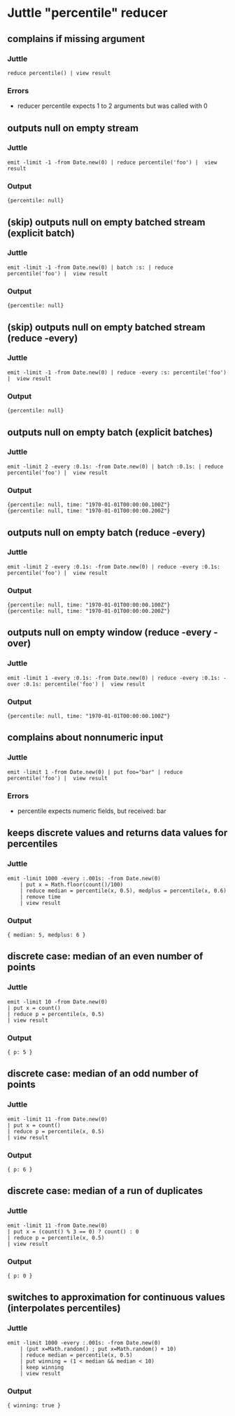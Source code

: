 Juttle "percentile" reducer
=====================

complains if missing argument
-----------------------------

### Juttle

    reduce percentile() | view result

### Errors

   * reducer percentile expects 1 to 2 arguments but was called with 0


outputs null on empty stream
----------------------------

### Juttle

    emit -limit -1 -from Date.new(0) | reduce percentile('foo') |  view result

### Output
    {percentile: null}


(skip) outputs null on empty batched stream (explicit batch)
------------------------------------------------------------

### Juttle

    emit -limit -1 -from Date.new(0) | batch :s: | reduce percentile('foo') |  view result

### Output
    {percentile: null}


(skip) outputs null on empty batched stream  (reduce -every)
------------------------------------------------------------

### Juttle

    emit -limit -1 -from Date.new(0) | reduce -every :s: percentile('foo') |  view result

### Output
    {percentile: null}


outputs null on empty batch (explicit batches)
----------------------------------------------

### Juttle

    emit -limit 2 -every :0.1s: -from Date.new(0) | batch :0.1s: | reduce percentile('foo') |  view result

### Output
    {percentile: null, time: "1970-01-01T00:00:00.100Z"}
    {percentile: null, time: "1970-01-01T00:00:00.200Z"}


outputs null on empty batch (reduce -every)
-------------------------------------------

### Juttle

    emit -limit 2 -every :0.1s: -from Date.new(0) | reduce -every :0.1s: percentile('foo') |  view result

### Output
    {percentile: null, time: "1970-01-01T00:00:00.100Z"}
    {percentile: null, time: "1970-01-01T00:00:00.200Z"}


outputs null on empty window (reduce -every -over)
--------------------------------------------------

### Juttle

    emit -limit 1 -every :0.1s: -from Date.new(0) | reduce -every :0.1s: -over :0.1s: percentile('foo') |  view result

### Output
    {percentile: null, time: "1970-01-01T00:00:00.100Z"}


complains about nonnumeric input
-------------------------------------------------------
### Juttle

    emit -limit 1 -from Date.new(0) | put foo="bar" | reduce percentile('foo') |  view result

### Errors

   * percentile expects numeric fields, but received: bar


keeps discrete values and returns data values for percentiles
------------------------------------------------------------------------
### Juttle
    emit -limit 1000 -every :.001s: -from Date.new(0)
        | put x = Math.floor(count()/100)
        | reduce median = percentile(x, 0.5), medplus = percentile(x, 0.6)
        | remove time
        | view result

### Output
    { median: 5, medplus: 6 }

discrete case: median of an even number of points
-----------------------------------------------------------------------
### Juttle
    emit -limit 10 -from Date.new(0)
    | put x = count()
    | reduce p = percentile(x, 0.5)
    | view result

### Output
    { p: 5 }

discrete case: median of an odd number of points
-----------------------------------------------------------------------
### Juttle
    emit -limit 11 -from Date.new(0)
    | put x = count()
    | reduce p = percentile(x, 0.5)
    | view result

### Output
    { p: 6 }

discrete case: median of a run of duplicates
-----------------------------------------------------------------------
### Juttle
    emit -limit 11 -from Date.new(0)
    | put x = (count() % 3 == 0) ? count() : 0
    | reduce p = percentile(x, 0.5)
    | view result

### Output
    { p: 0 }

switches to approximation for continuous values (interpolates percentiles)
------------------------------------------------------------------------
### Juttle
    emit -limit 1000 -every :.001s: -from Date.new(0)
        | (put x=Math.random() ; put x=Math.random() + 10)
        | reduce median = percentile(x, 0.5)
        | put winning = (1 < median && median < 10)
        | keep winning
        | view result

### Output
    { winning: true }
